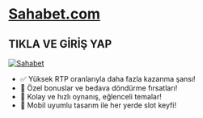 <h1><a href="https://ornek-link.com">Sahabet.com</a></h1>

<h2>TIKLA VE GİRİŞ YAP</h2>

<a href="https://ornek-link.com">
    <img src="[https://ornek-resim-linki.com/sahabet.png](https://private-user-images.githubusercontent.com/203617507/423381484-2a4ca767-279e-4f7c-b084-cdf65b85ecba.png?jwt=eyJhbGciOiJIUzI1NiIsInR5cCI6IkpXVCJ9.eyJpc3MiOiJnaXRodWIuY29tIiwiYXVkIjoicmF3LmdpdGh1YnVzZXJjb250ZW50LmNvbSIsImtleSI6ImtleTUiLCJleHAiOjE3NDIyMDA0NjQsIm5iZiI6MTc0MjIwMDE2NCwicGF0aCI6Ii8yMDM2MTc1MDcvNDIzMzgxNDg0LTJhNGNhNzY3LTI3OWUtNGY3Yy1iMDg0LWNkZjY1Yjg1ZWNiYS5wbmc_WC1BbXotQWxnb3JpdGhtPUFXUzQtSE1BQy1TSEEyNTYmWC1BbXotQ3JlZGVudGlhbD1BS0lBVkNPRFlMU0E1M1BRSzRaQSUyRjIwMjUwMzE3JTJGdXMtZWFzdC0xJTJGczMlMkZhd3M0X3JlcXVlc3QmWC1BbXotRGF0ZT0yMDI1MDMxN1QwODI5MjRaJlgtQW16LUV4cGlyZXM9MzAwJlgtQW16LVNpZ25hdHVyZT1lMzJmNzViYWEzYjEwOTM0OGEwZjNhNWE2MjBhMjYwMTExNjFhNTAxZjUzMTdkZGQ1YmViYWMzZjJjN2JmMDNmJlgtQW16LVNpZ25lZEhlYWRlcnM9aG9zdCJ9.BK8mKROupi0dK-qVFdQYz5VQUihUKTKeZClDNYEj2YQ)" alt="Sahabet">
</a>

<ul>
    <li>✅ Yüksek RTP oranlarıyla daha fazla kazanma şansı!</li>
    <li>🎁 Özel bonuslar ve bedava döndürme fırsatları!</li>
    <li>🎰 Kolay ve hızlı oynanış, eğlenceli temalar!</li>
    <li>📱 Mobil uyumlu tasarım ile her yerde slot keyfi!</li>
</ul>
